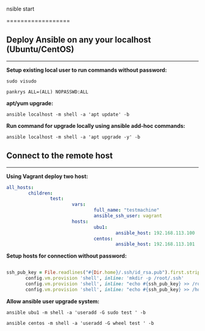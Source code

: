 nsible start

==================

## Deploy Ansible on any your localhost (Ubuntu/CentOS)
------------------

**Setup existing local user to run commands without password:**

`sudo visudo`

`pankrys ALL=(ALL) NOPASSWD:ALL`

**apt/yum upgrade:**

`ansible localhost -m shell -a 'apt update' -b `

**Run command for upgrade locally using ansible add-hoc commands:**

`ansible localhost -m shell -a 'apt upgrade -y' -b` 

## Connect to the remote host
----------------------

**Using Vagrant deploy two host:** 

```yml
all_hosts:
        children:
                test:
                        vars:
                                full_name: "testmachine"
                                ansible_ssh_user: vagrant
                        hosts:
                                ubu1:
                                        ansible_host: 192.168.113.100
                                centos:
                                        ansible_host: 192.168.113.101

```
**Setup hosts for connection without password:**

```ruby

ssh_pub_key = File.readlines("#{Dir.home}/.ssh/id_rsa.pub").first.strip
       config.vm.provision 'shell', inline: 'mkdir -p /root/.ssh'
       config.vm.provision 'shell', inline: "echo #{ssh_pub_key} >> /root/.ssh/authorized_keys"
       config.vm.provision 'shell', inline: "echo #{ssh_pub_key} >> /home/vagrant/.ssh/authorized_keys", privileged: false
```
**Allow ansible user upgrade system:**

`ansible ubu1 -m shell -a 'useradd -G sudo test ' -b`

`ansible centos -m shell -a 'useradd -G wheel test ' -b`  



